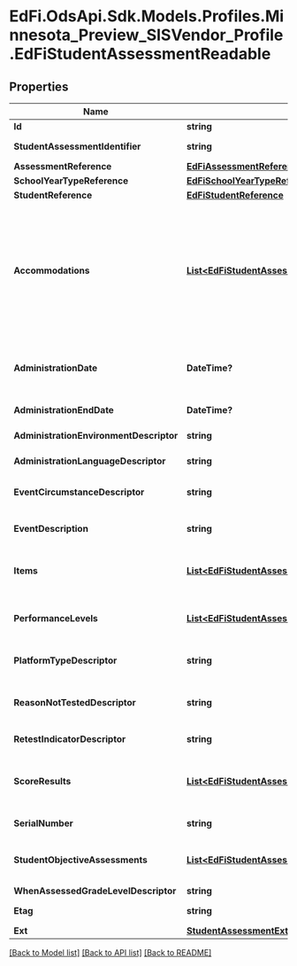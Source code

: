 # EdFi.OdsApi.Sdk.Models.Profiles.Minnesota_Preview_SISVendor_Profile.EdFiStudentAssessmentReadable
## Properties

Name | Type | Description | Notes
------------ | ------------- | ------------- | -------------
**Id** | **string** |  | [optional] 
**StudentAssessmentIdentifier** | **string** | A unique number or alphanumeric code assigned to an assessment administered to a student. | 
**AssessmentReference** | [**EdFiAssessmentReference**](EdFiAssessmentReference.md) |  | 
**SchoolYearTypeReference** | [**EdFiSchoolYearTypeReference**](EdFiSchoolYearTypeReference.md) |  | [optional] 
**StudentReference** | [**EdFiStudentReference**](EdFiStudentReference.md) |  | 
**Accommodations** | [**List&lt;EdFiStudentAssessmentAccommodationReadable&gt;**](EdFiStudentAssessmentAccommodationReadable.md) | An unordered collection of studentAssessmentAccommodations. The specific type of special variation used in how an examination is presented, how it is administered, or how the test taker is allowed to respond. This generally refers to changes that do not substantially alter what the examination measures. The proper use of accommodations does not substantially change academic level or performance criteria. For example:         Braille         Enlarged monitor view         Extra time         Large Print         Setting         Oral Administration         ... | [optional] 
**AdministrationDate** | **DateTime?** | The date and time an assessment was completed by the student. The use of ISO-8601 formats with a timezone designator (UTC or time offset) is recommended in order to prevent ambiguity due to time zones. | 
**AdministrationEndDate** | **DateTime?** | The date and time an assessment administration ended. | [optional] 
**AdministrationEnvironmentDescriptor** | **string** | The environment in which the test was administered. | [optional] 
**AdministrationLanguageDescriptor** | **string** | The language in which an assessment is written and/or administered. | [optional] 
**EventCircumstanceDescriptor** | **string** | An unusual event occurred during the administration of the assessment. This could include fire alarm, student became ill, etc. | [optional] 
**EventDescription** | **string** | Describes special events that occur before during or after the assessment session that may impact use of results. | [optional] 
**Items** | [**List&lt;EdFiStudentAssessmentItemReadable&gt;**](EdFiStudentAssessmentItemReadable.md) | An unordered collection of studentAssessmentItems. The student&#39;s response to an assessment item and the item-level scores such as correct, incorrect, or met standard. | [optional] 
**PerformanceLevels** | [**List&lt;EdFiStudentAssessmentPerformanceLevelReadable&gt;**](EdFiStudentAssessmentPerformanceLevelReadable.md) | An unordered collection of studentAssessmentPerformanceLevels. The performance level(s) achieved for the StudentAssessment. | [optional] 
**PlatformTypeDescriptor** | **string** | The platform with which the assessment was delivered to the student during the assessment session. | [optional] 
**ReasonNotTestedDescriptor** | **string** | The primary reason student is not tested. For example:         Absent         Refusal by parent         Refusal by student         Medical waiver         Illness         Disruptive behavior         LEP Exempt         ... | [optional] 
**RetestIndicatorDescriptor** | **string** | Indicator if the test was retaken. For example:         Primary administration         First retest         Second retest         ... | [optional] 
**ScoreResults** | [**List&lt;EdFiStudentAssessmentScoreResultReadable&gt;**](EdFiStudentAssessmentScoreResultReadable.md) | An unordered collection of studentAssessmentScoreResults. A meaningful score or statistical expression of the performance of an individual. The results can be expressed as a number, percentile, range, level, etc. | [optional] 
**SerialNumber** | **string** | The unique number for the assessment form or answer document. | [optional] 
**StudentObjectiveAssessments** | [**List&lt;EdFiStudentAssessmentStudentObjectiveAssessmentReadable&gt;**](EdFiStudentAssessmentStudentObjectiveAssessmentReadable.md) | An unordered collection of studentAssessmentStudentObjectiveAssessments. The student&#39;s score and/or performance levels earned for an ObjectiveAssessment. | [optional] 
**WhenAssessedGradeLevelDescriptor** | **string** | The grade level of a student when assessed. | [optional] 
**Etag** | **string** | A unique system-generated value that identifies the version of the resource. | [optional] 
**Ext** | [**StudentAssessmentExtensionsReadable**](StudentAssessmentExtensionsReadable.md) |  | [optional] 

[[Back to Model list]](../README.md#documentation-for-models) [[Back to API list]](../README.md#documentation-for-api-endpoints) [[Back to README]](../README.md)

